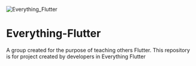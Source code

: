 ![Everything_Flutter](https://lh3.googleusercontent.com/8hCMrm49cs7SJZS1zoy0MAsWxL27Bsb4dwG22VTljHnDc2EPV2zhRH0TyFVE-rqqqviV0KX_pppqNF4sO6kCdNhjROl_H-H7x_yOQc2FMeiiOg7sgNvEi9CKGQ_5krc3aC4ClCmjzUw7BEiZFAWEzXR-yyIpxogIF6E9GEJz_OunESd05AIrV5VA0RJgPdMaLghvgRR8JST2BE-g21u9c1sHK54M-6ubh9wi6_552A2b7My7EXi8uNqINkg1BAnQ0vvSc4CwGR1kvP-6ICXWpF2oIwOLgj2FjzGF6TjeTzhPLoLpWez-1KddJFK8bE4FoxaHsp6imQJY2qaZ1O_GdGHUPNsomXG5RvO0H8p8uLfY_F5GSbc-uxhJj9gIKLHfwg2ZVrtPuyIKdXXD9_Egz43qVK2Fbdg8fljcK4Oj8yQe6blwFiiVqPh09iNdvrgC9N5l0m2nHOxEfQW9OdIuDqlPTIFhdK0IjJKYcMjgVBpFpdl4vAUXz2OhAMUmoyfL0K13GTrEevQYrNJ35_RQuaZnpfnAvQBMRthUwtDgInIwH9eOsRkt3Pvu47n0jdecgSkgt9Bbg-6dYU4w8rGyJfYgMapxS-beNg85bbsdehEPihZZ34NHa-jfQRVeTL6En0S6tWHwj61IqaXWzGw9ZeSnrJOcxCC3Pimh3Ec3BSo2JUZ-3hb9Z_eIKInTzffdHFsLvs0ntYpOcvZJaw=w720-h210-no)
# Everything-Flutter
A group created for the purpose of teaching others Flutter. This repository is for project created by developers in Everything Flutter
